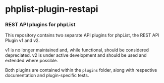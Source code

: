 # phplist-plugin-restapi
### REST API plugins for phpList

This repository contains two separate API plugins for phpList, the REST API Plugin v1 and v2. 

v1 is no longer maintained and, while functional, should be considered depreciated.
v2 is under active development and should be used and extended where possible.

Both plugins are contained within the `plugins` folder, along with respective documentation and plugin-specific tests.
